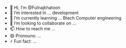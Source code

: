 - 👋 Hi, I’m @Fulnajkhatoon
- 👀 I’m interested in ... development
- 🌱 I’m currently learning ... Btech Computer engineering
- 💞️ I’m looking to collaborate on ...
- 📫 How to reach me ...
- 😄 Pronouns: ...
- ⚡ Fun fact: ...

<!---
Fulnajkhatoon/Fulnajkhatoon is a ✨ special ✨ repository because its `README.md` (this file) appears on your GitHub profile.
You can click the Preview link to take a look at your changes.
--->
